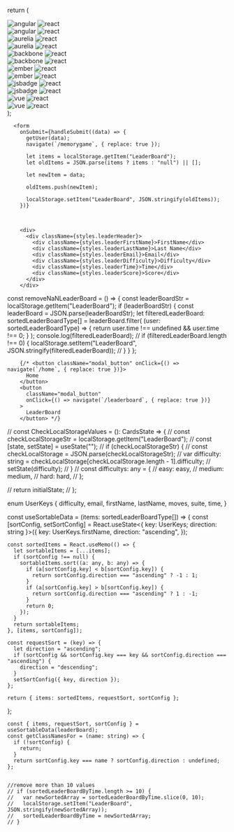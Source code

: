 return (

<div className="memory-game">
<div className="memory-card">
<img src={angular} alt="angular" className="front-face" />
<img src={react} alt="react" className="back-face" />
</div>
<div className="memory-card">
<img src={angular} alt="angular" className="front-face" />
<img src={react} alt="react" className="back-face" />
</div>
<div className="memory-card">
<img src={aurelia} alt="aurelia" className="front-face" />
<img src={react} alt="react" className="back-face" />
</div>
<div className="memory-card">
<img src={aurelia} alt="aurelia" className="front-face" />
<img src={react} alt="react" className="back-face" />
</div>
<div className="memory-card">
<img src={backbone} alt="backbone" className="front-face" />
<img src={react} alt="react" className="back-face" />
</div>
<div className="memory-card">
<img src={backbone} alt="backbone" className="front-face" />
<img src={react} alt="react" className="back-face" />
</div>
<div className="memory-card">
<img src={ember} alt="ember" className="front-face" />
<img src={react} alt="react" className="back-face" />
</div>
<div className="memory-card">
<img src={ember} alt="ember" className="front-face" />
<img src={react} alt="react" className="back-face" />
</div>
<div className="memory-card">
<img src={jsbadge} alt="jsbadge" className="front-face" />
<img src={react} alt="react" className="back-face" />
</div>
<div className="memory-card">
<img src={jsbadge} alt="jsbadge" className="front-face" />
<img src={react} alt="react" className="back-face" />
</div>
<div className="memory-card">
<img src={vue} alt="vue" className="front-face" />
<img src={react} alt="react" className="back-face" />
</div>
<div className="memory-card">
<img src={vue} alt="vue" className="front-face" />
<img src={react} alt="react" className="back-face" />
</div>
</div>
);

      <form
        onSubmit={handleSubmit((data) => {
          getUser(data);
          navigate(`/memorygame`, { replace: true });

          let items = localStorage.getItem("LeaderBoard");
          let oldItems = JSON.parse(items ? items : "null") || [];

          let newItem = data;

          oldItems.push(newItem);

          localStorage.setItem("LeaderBoard", JSON.stringify(oldItems));
        })}



        <div>
          <div className={styles.leaderHeader}>
            <div className={styles.leaderFirstName}>FirstName</div>
            <div className={styles.leaderLastName}>Last Name</div>
            <div className={styles.leaderEmail}>Email</div>
            <div className={styles.leaderDifficulty}>Difficulty</div>
            <div className={styles.leaderTime}>Time</div>
            <div className={styles.leaderScore}>Score</div>
          </div>
        </div>

const removeNaNLeaderBoard = () => {
const leaderBoardStr = localStorage.getItem("LeaderBoard");
if (leaderBoardStr) {
const leaderBoard = JSON.parse(leaderBoardStr);
let filteredLeaderBoard: sortedLeaderBoardType[] = leaderBoard.filter(
(user: sortedLeaderBoardType) => {
return user.time !== undefined && user.time !== 0;
}
);
console.log(filteredLeaderBoard);
// if (filteredLeaderBoard.length !== 0) {
localStorage.setItem("LeaderBoard", JSON.stringify(filteredLeaderBoard));
// }
}
};

        {/* <button className="modal_button" onClick={() => navigate(`/home`, { replace: true })}>
          Home
        </button>
        <button
          className="modal_button"
          onClick={() => navigate(`/leaderboard`, { replace: true })}
        >
          LeaderBoard
        </button> */}

// const CheckLocalStorageValues = (): CardsState => {
// const checkLocalStorageStr = localStorage.getItem("LeaderBoard");
// const [state, setState] = useState("");
// if (checkLocalStorageStr) {
// const checkLocalStorage = JSON.parse(checkLocalStorageStr);
// var difficulty: string = checkLocalStorage[checkLocalStorage.length - 1].difficulty;
// setState(difficulty);
// }
// const difficultys: any = {
// easy: easy,
// medium: medium,
// hard: hard,
// };

// return initialState;
// };

enum UserKeys {
difficulty,
email,
firstName,
lastName,
moves,
suite,
time,
}

const useSortableData = (items: sortedLeaderBoardType[]) => {
const [sortConfig, setSortConfig] = React.useState<{ key: UserKeys; direction: string }>({
key: UserKeys.firstName,
direction: "ascending",
});

    const sortedItems = React.useMemo(() => {
      let sortableItems = [...items];
      if (sortConfig !== null) {
        sortableItems.sort((a: any, b: any) => {
          if (a[sortConfig.key] < b[sortConfig.key]) {
            return sortConfig.direction === "ascending" ? -1 : 1;
          }
          if (a[sortConfig.key] > b[sortConfig.key]) {
            return sortConfig.direction === "ascending" ? 1 : -1;
          }
          return 0;
        });
      }
      return sortableItems;
    }, [items, sortConfig]);

    const requestSort = (key) => {
      let direction = "ascending";
      if (sortConfig && sortConfig.key === key && sortConfig.direction === "ascending") {
        direction = "descending";
      }
      setSortConfig({ key, direction });
    };

    return { items: sortedItems, requestSort, sortConfig };

};

    const { items, requestSort, sortConfig } = useSortableData(leaderBoard);
    const getClassNamesFor = (name: string) => {
      if (!sortConfig) {
        return;
      }
      return sortConfig.key === name ? sortConfig.direction : undefined;
    };


    //remove more than 10 values
    // if (sortedLeaderBoardByTime.length >= 10) {
    //   var newSortedArray = sortedLeaderBoardByTime.slice(0, 10);
    //   localStorage.setItem("LeaderBoard", JSON.stringify(newSortedArray));
    //   sortedLeaderBoardByTime = newSortedArray;
    // }

